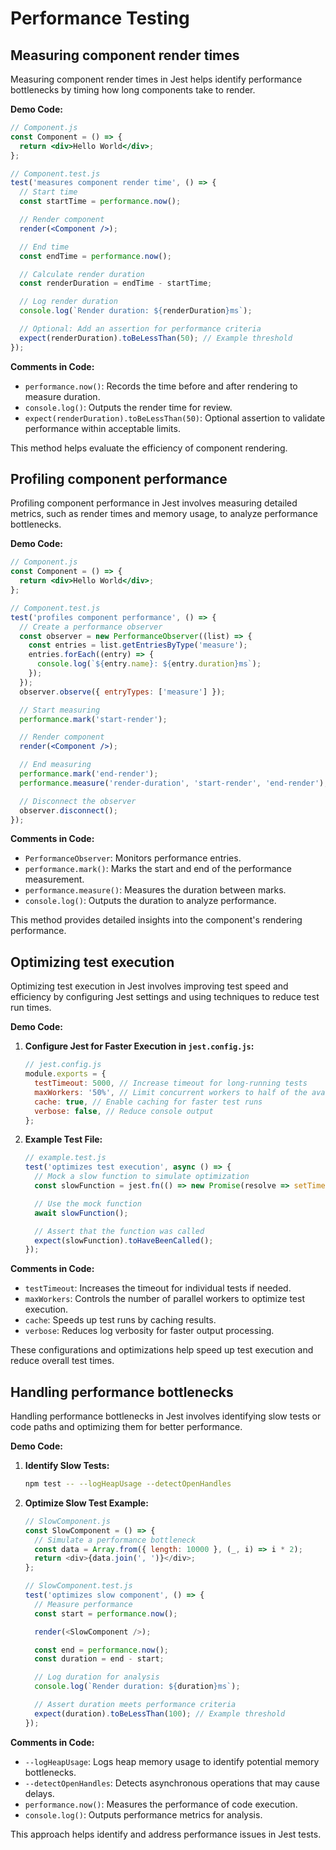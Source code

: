 # Performance Testing

## Measuring component render times

Measuring component render times in Jest helps identify performance bottlenecks by timing how long components take to render.

**Demo Code:**

```jsx
// Component.js
const Component = () => {
  return <div>Hello World</div>;
};

// Component.test.js
test('measures component render time', () => {
  // Start time
  const startTime = performance.now();

  // Render component
  render(<Component />);

  // End time
  const endTime = performance.now();

  // Calculate render duration
  const renderDuration = endTime - startTime;

  // Log render duration
  console.log(`Render duration: ${renderDuration}ms`);

  // Optional: Add an assertion for performance criteria
  expect(renderDuration).toBeLessThan(50); // Example threshold
});
```

**Comments in Code:**

- `performance.now()`: Records the time before and after rendering to measure duration.
- `console.log()`: Outputs the render time for review.
- `expect(renderDuration).toBeLessThan(50)`: Optional assertion to validate performance within acceptable limits.

This method helps evaluate the efficiency of component rendering.



## Profiling component performance

Profiling component performance in Jest involves measuring detailed metrics, such as render times and memory usage, to analyze performance bottlenecks.

**Demo Code:**

```jsx
// Component.js
const Component = () => {
  return <div>Hello World</div>;
};

// Component.test.js
test('profiles component performance', () => {
  // Create a performance observer
  const observer = new PerformanceObserver((list) => {
    const entries = list.getEntriesByType('measure');
    entries.forEach((entry) => {
      console.log(`${entry.name}: ${entry.duration}ms`);
    });
  });
  observer.observe({ entryTypes: ['measure'] });

  // Start measuring
  performance.mark('start-render');

  // Render component
  render(<Component />);

  // End measuring
  performance.mark('end-render');
  performance.measure('render-duration', 'start-render', 'end-render');

  // Disconnect the observer
  observer.disconnect();
});
```

**Comments in Code:**

- `PerformanceObserver`: Monitors performance entries.
- `performance.mark()`: Marks the start and end of the performance measurement.
- `performance.measure()`: Measures the duration between marks.
- `console.log()`: Outputs the duration to analyze performance.

This method provides detailed insights into the component's rendering performance.



## Optimizing test execution

Optimizing test execution in Jest involves improving test speed and efficiency by configuring Jest settings and using techniques to reduce test run times.

**Demo Code:**

1. **Configure Jest for Faster Execution in `jest.config.js`:**

   ```js
   // jest.config.js
   module.exports = {
     testTimeout: 5000, // Increase timeout for long-running tests
     maxWorkers: '50%', // Limit concurrent workers to half of the available CPUs
     cache: true, // Enable caching for faster test runs
     verbose: false, // Reduce console output
   };
   ```

2. **Example Test File:**

   ```js
   // example.test.js
   test('optimizes test execution', async () => {
     // Mock a slow function to simulate optimization
     const slowFunction = jest.fn(() => new Promise(resolve => setTimeout(resolve, 1000)));
   
     // Use the mock function
     await slowFunction();
   
     // Assert that the function was called
     expect(slowFunction).toHaveBeenCalled();
   });
   ```

**Comments in Code:**

- `testTimeout`: Increases the timeout for individual tests if needed.
- `maxWorkers`: Controls the number of parallel workers to optimize test execution.
- `cache`: Speeds up test runs by caching results.
- `verbose`: Reduces log verbosity for faster output processing.

These configurations and optimizations help speed up test execution and reduce overall test times.



## Handling performance bottlenecks

Handling performance bottlenecks in Jest involves identifying slow tests or code paths and optimizing them for better performance.

**Demo Code:**

1. **Identify Slow Tests:**

   ```bash
   npm test -- --logHeapUsage --detectOpenHandles
   ```

2. **Optimize Slow Test Example:**

   ```js
   // SlowComponent.js
   const SlowComponent = () => {
     // Simulate a performance bottleneck
     const data = Array.from({ length: 10000 }, (_, i) => i * 2);
     return <div>{data.join(', ')}</div>;
   };
   
   // SlowComponent.test.js
   test('optimizes slow component', () => {
     // Measure performance
     const start = performance.now();
   
     render(<SlowComponent />);
   
     const end = performance.now();
     const duration = end - start;
   
     // Log duration for analysis
     console.log(`Render duration: ${duration}ms`);
   
     // Assert duration meets performance criteria
     expect(duration).toBeLessThan(100); // Example threshold
   });
   ```

**Comments in Code:**

- `--logHeapUsage`: Logs heap memory usage to identify potential memory bottlenecks.
- `--detectOpenHandles`: Detects asynchronous operations that may cause delays.
- `performance.now()`: Measures the performance of code execution.
- `console.log()`: Outputs performance metrics for analysis.

This approach helps identify and address performance issues in Jest tests.